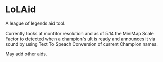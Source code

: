 # LoLAid
A league of legends aid tool. 

Currently looks at montitor resolution and as of 5.14 the MiniMap Scale Factor to detected when a champion's ult is ready and announces it via sound by using Text To Speach Conversion of current Champion names.

May add other aids. 
